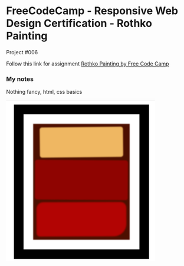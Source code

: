 # FreeCodeCamp - Responsive Web Design Certification - Rothko Painting
Project #006

Follow this link for assignment
[Rothko Painting by Free Code Camp](https://www.freecodecamp.org/learn/2022/responsive-web-design/#learn-the-css-box-model-by-building-a-rothko-painting)
                                      
### My notes
Nothing fancy, html, css basics  

<img src="screenshot.png" alt="screenshot.png" style="width:80%;"/>
